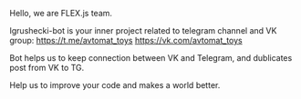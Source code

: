 Hello, we are FLEX.js team.

Igrushecki-bot is your inner project related to telegram channel and VK group:
https://t.me/avtomat_toys
https://vk.com/avtomat_toys

Bot helps us to keep connection between VK and Telegram, and dublicates post from VK to TG.

Help us to improve your code and makes a world better.